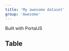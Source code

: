 ```yaml
---
title: 'My awesome dataset'
group: 'Awesome'
---
```


Built with PortalJS

## Table

<Table url="data.csv" />
